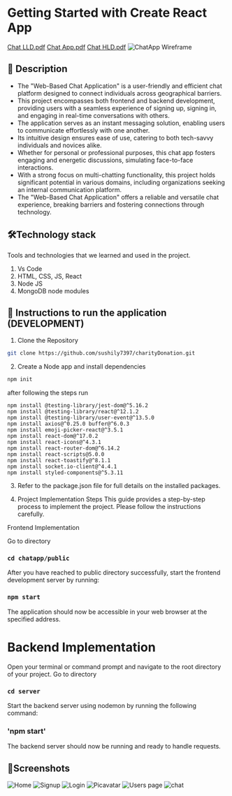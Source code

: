 # Getting Started with Create React App
[Chat LLD.pdf](https://github.com/sushil7397/Web-ChatApp/files/12182835/Chat.LLD.pdf)
[Chat App.pdf](https://github.com/sushil7397/Web-ChatApp/files/12182833/Chat.App.pdf)
[Chat HLD.pdf](https://github.com/sushil7397/Web-ChatApp/files/12182830/Chat.HLD.pdf)
![ChatApp Wireframe](https://github.com/sushil7397/Web-ChatApp/assets/67103453/360d715e-af00-40e3-9684-67502ca7a8c9)

## 📃 Description

* The "Web-Based Chat Application" is a user-friendly and efficient chat platform designed to connect individuals across geographical barriers.
* This project encompasses both frontend and backend development, providing users with a seamless experience of signing up, signing in, and engaging in real-time conversations with others.
* The application serves as an instant messaging solution, enabling users to communicate effortlessly with one another.
* Its intuitive design ensures ease of use, catering to both tech-savvy individuals and novices alike.
* Whether for personal or professional purposes, this chat app fosters engaging and energetic discussions, simulating face-to-face interactions.
* With a strong focus on multi-chatting functionality, this project holds significant potential in various domains, including organizations seeking an internal communication platform.
* The "Web-Based Chat Application" offers a reliable and versatile chat experience, breaking barriers and fostering connections through technology.

## 🛠Technology stack
Tools and technologies that we learned and used in the project.
1. Vs Code
2. HTML, CSS, JS, React
3. Node JS
4. MongoDB node modules

## 🚀 Instructions to run the application (DEVELOPMENT)

1. Clone the Repository
```bash
git clone https://github.com/sushily7397/charityDonation.git
```
2. Create a Node app and install dependencies
```bash
npm init
```

after following the steps run 
```
npm install @testing-library/jest-dom@^5.16.2
npm install @testing-library/react@^12.1.2
npm install @testing-library/user-event@^13.5.0
npm install axios@^0.25.0 buffer@^6.0.3
npm install emoji-picker-react@^3.5.1
npm install react-dom@^17.0.2
npm install react-icons@^4.3.1
npm install react-router-dom@^6.14.2
npm install react-scripts@5.0.0
npm install react-toastify@^8.1.1
npm install socket.io-client@^4.4.1
npm install styled-components@^5.3.11

```
3. Refer to the package.json file for full details on the installed packages.


4. Project Implementation Steps
This guide provides a step-by-step process to implement the project. Please follow the instructions carefully.

Frontend Implementation

Go to directory
### `cd chatapp/public`

After you have reached to public directory successfully, start the frontend development server by running:
### `npm start`

The application should now be accessible in your web browser at the specified address.

# Backend Implementation
Open your terminal or command prompt and navigate to the root directory of your project.
Go to directory
### `cd server`

Start the backend server using nodemon by running the following command:
### 'npm start'
The backend server should now be running and ready to handle requests.


## 🎨Screenshots

![Home](https://github.com/sushil7397/Web-ChatApp/assets/67103453/eed8c65b-ac66-4bda-931e-f66855560ea8)
![Signup](https://github.com/sushil7397/Web-ChatApp/assets/67103453/a2069167-dbc3-4809-baf4-98c0a541dc6e)
![Login](https://github.com/sushil7397/Web-ChatApp/assets/67103453/3b06bf7b-3b99-4641-aea0-112859d8b598)
![Picavatar](https://github.com/sushil7397/Web-ChatApp/assets/67103453/2b5112a7-cfab-4618-947b-d76112815142)
![Users page](https://github.com/sushil7397/Web-ChatApp/assets/67103453/f99e897d-213b-423d-9180-782d39ceccb0)
![chat](https://github.com/sushil7397/Web-ChatApp/assets/67103453/bfe3f689-1e98-4787-8b2f-be03b1c5f558)

